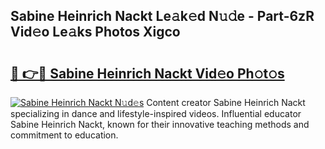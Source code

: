 ## Sabine Heinrich Nackt Le𝚊k𝚎d N𝚞𝚍e - Part-6zR Vid𝚎o Le𝚊ks Photos Xigco

# <h2><a href="http://fb97ka.evod.top/?m=Sabine+Heinrich+Nackt">🔗 👉🔴 Sabine Heinrich Nackt Vid𝚎o Ph𝚘t𝚘s</a></h2>

[![Sabine Heinrich Nackt N𝚞d𝚎s](https://i.imgur.com/8V9OHl7.gif)](http://fb97ka.evod.top/?m=Sabine+Heinrich+Nackt)
Content creator Sabine Heinrich Nackt specializing in dance and lifestyle-inspired videos. Influential educator Sabine Heinrich Nackt, known for their innovative teaching methods and commitment to education. 
